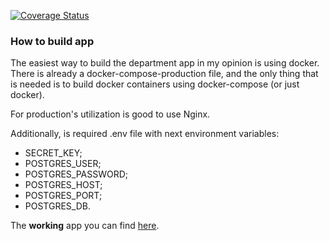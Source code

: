 [![Coverage Status](https://coveralls.io/repos/gitlab/eewig/department-app/badge.svg?branch=master)](https://coveralls.io/gitlab/eewig/department-app?branch=master)

### How to build app
The easiest way to build the department app in my opinion is 
using docker. There is already a docker-compose-production 
file, and the only thing that is needed is to build docker 
containers using docker-compose (or just docker).

For production's utilization is good to use Nginx.

Additionally, is required .env file with next environment variables:
- SECRET_KEY;
- POSTGRES_USER;
- POSTGRES_PASSWORD;
- POSTGRES_HOST;
- POSTGRES_PORT;
- POSTGRES_DB.


The **working** app you can find [here](https://department-app123.herokuapp.com/).